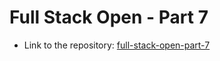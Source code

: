 # Full Stack Open - Part 7

* Link to the repository: [full-stack-open-part-7](https://github.com/MiMa6/full-stack-open-part-7)